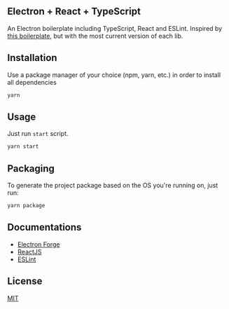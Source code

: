 ## Electron + React + TypeScript

An Electron boilerplate including TypeScript, React and ESLint. Inspired by [this boilerplate](https://github.com/diego3g/electron-typescript-react), but with the most current version of each lib.

## Installation

Use a package manager of your choice (npm, yarn, etc.) in order to install all dependencies

```bash
yarn
```

## Usage

Just run `start` script.

```bash
yarn start
```

## Packaging

To generate the project package based on the OS you're running on, just run:

```bash
yarn package
```

## Documentations

- [Electron Forge](https://www.electronforge.io/)
- [ReactJS](https://react.dev/learn)
- [ESLint](https://eslint.org/docs/latest/)

## License

[MIT](https://choosealicense.com/licenses/mit/)
